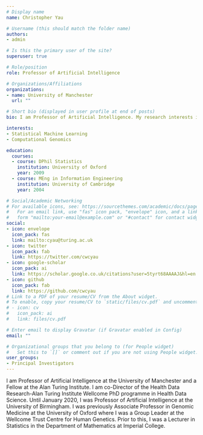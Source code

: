 ```yaml
---
# Display name
name: Christopher Yau

# Username (this should match the folder name)
authors:
- admin

# Is this the primary user of the site?
superuser: true

# Role/position
role: Professor of Artificial Intelligence

# Organizations/Affiliations
organizations:
- name: University of Manchester
  url: ""

# Short bio (displayed in user profile at end of posts)
bio: I am Professor of Artificial Intelligence. My research interests include statistical machine learning and its application in the biomedical sciences, in particular, cancer genomics.

interests:
- Statistical Machine Learning
- Computational Genomics

education:
  courses:
  - course: DPhil Statistics
    institution: University of Oxford
    year: 2009
  - course: MEng in Information Engineering
    institution: University of Cambridge
    year: 2004

# Social/Academic Networking
# For available icons, see: https://sourcethemes.com/academic/docs/page-builder/#icons
#   For an email link, use "fas" icon pack, "envelope" icon, and a link in the
#   form "mailto:your-email@example.com" or "#contact" for contact widget.
social:
- icon: envelope
  icon_pack: fas
  link: mailto:cyau@turing.ac.uk
- icon: twitter
  icon_pack: fab
  link: https://twitter.com/cwcyau
- icon: google-scholar
  icon_pack: ai
  link: https://scholar.google.co.uk/citations?user=5tyrt68AAAAJ&hl=en
- icon: github
  icon_pack: fab
  link: https://github.com/cwcyau
# Link to a PDF of your resume/CV from the About widget.
# To enable, copy your resume/CV to `static/files/cv.pdf` and uncomment the lines below.
# - icon: cv
#   icon_pack: ai
#   link: files/cv.pdf

# Enter email to display Gravatar (if Gravatar enabled in Config)
email: ""

# Organizational groups that you belong to (for People widget)
#   Set this to `[]` or comment out if you are not using People widget.
user_groups:
- Principal Investigators
---
```


I am Professor of Artificial Intelligence at the University of Manchester and a Fellow at the Alan Turing Institute. I am co-Director of the Health Data Research-Alan Turing Institute Wellcome PhD programme in Health Data Science. Until January 2020, I was Professor of Artificial Intelligence at the University of Birmingham. I was previously Associate Professor in Genomic Medicine at the University of Oxford where I was a Group Leader at the Wellcome Trust Centre for Human Genetics. Prior to this, I was a Lecturer in Statistics in the Department of Mathematics at Imperial College.

